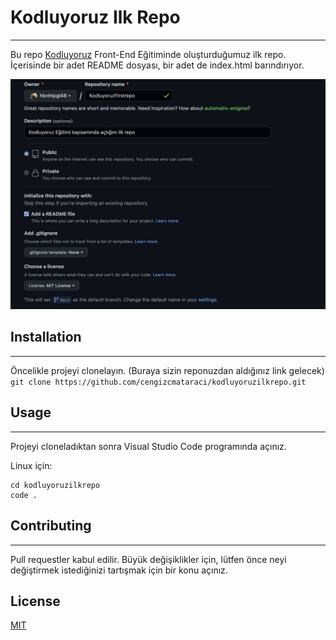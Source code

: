 # Kodluyoruz Ilk Repo
---
Bu repo [Kodluyoruz](https://kodluyoruz.org/) Front-End Eğitiminde oluşturduğumuz ilk repo. İçerisinde bir adet README dosyası, bir adet de index.html barındırıyor.

![](images/ss.png)

## Installation
---
Öncelikle projeyi clonelayın. (Buraya sizin reponuzdan aldığınız link gelecek)
`
git clone https://github.com/cengizcmataraci/kodluyoruzilkrepo.git
`

## Usage
---
Projeyi cloneladıktan sonra Visual Studio Code programında açınız.

Linux için:

```
cd kodluyoruzilkrepo
code .
```

## Contributing
---
Pull requestler kabul edilir. Büyük değişiklikler için, lütfen önce neyi değiştirmek istediğinizi tartışmak için bir konu açınız.

## License
[MIT](https://choosealicense.com/licenses/mit/)
